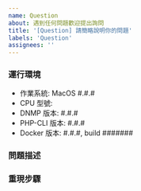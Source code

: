 ```yaml
---
name: Question
about: 遇到任何問題歡迎提出詢問
title: '[Question] 請簡略說明你的問題'
labels: 'Question'
assignees: ''
---
```


### 運行環境
- 作業系統: MacOS #.#.#
- CPU 型號:
- DNMP 版本: #.#.#
- PHP-CLI 版本: #.#.#
- Docker 版本: #.#.#, build #######

### 問題描述

### 重現步驟
